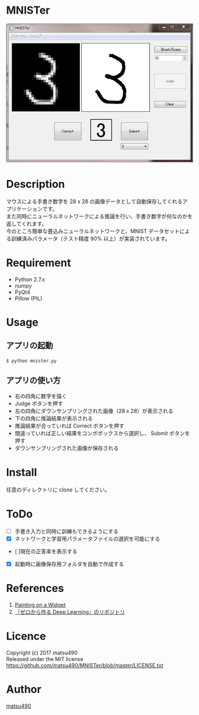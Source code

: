 MNISTer
====

![demoimage](./demoimage.png)

# Description
マウスによる手書き数字を 28 x 28 の画像データとして自動保存してくれるアプリケーションです。  
また同時にニューラルネットワークによる推論を行い、手書き数字が何なのかを返してくれます。  
今のところ簡単な畳込みニューラルネットワークと、MNIST データセットによる訓練済みパラメータ（テスト精度 90% 以上）が実装されています。  

# Requirement
- Python 2.7.x
- numpy
- PyQt4
- Pillow (PIL)

# Usage
## アプリの起動  
`$ python mnister.py`

## アプリの使い方
- 右の四角に数字を描く
- Judge ボタンを押す
- 左の四角にダウンサンプリングされた画像（28 x 28）が表示される
- 下の四角に推論結果が表示される
- 推論結果が合っていれば Correct ボタンを押す
- 間違っていれば正しい結果をコンボボックスから選択し、 Submit ボタンを押す
- ダウンサンプリングされた画像が保存される

# Install
任意のディレクトリに clone してください。

# ToDo
- [ ] 手書き入力と同時に訓練もできるようにする
- [x] ネットワークと学習用パラメータファイルの選択を可能にする
- [ ]現在の正答率を表示する
- [x] 起動時に画像保存用フォルダを自動で作成する

# References
1. [Painting on a Widget](https://www.codeproject.com/Articles/373463/Painting-on-a-Widget "Qt での手書き文字入力")
2. [『ゼロから作る Deep Learning』のリポジトリ](https://github.com/oreilly-japan/deep-learning-from-scratch)

# Licence
Copyright (c) 2017 matsu490  
Released under the MIT license  
https://github.com/matsu490/MNISTer/blob/master/LICENSE.txt  

# Author
[matsu490](https://github.com/matsu490)

